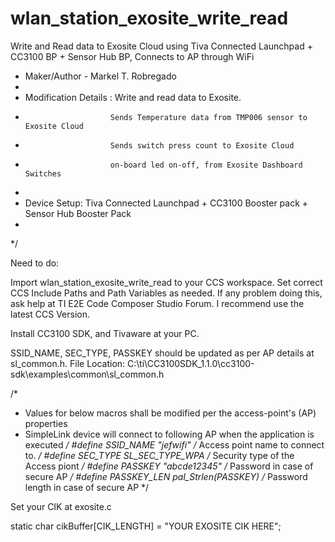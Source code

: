 # wlan_station_exosite_write_read
Write and Read data to Exosite Cloud using Tiva Connected Launchpad + CC3100 BP + Sensor Hub BP, Connects to AP through WiFi

 * Maker/Author - Markel T. Robregado
 *
 * Modification Details : Write and read data to Exosite.
 *                        Sends Temperature data from TMP006 sensor to Exosite Cloud
 *                        Sends switch press count to Exosite Cloud
 *                        on-board led on-off, from Exosite Dashboard Switches
 *                        
 * Device Setup: Tiva Connected Launchpad + CC3100 Booster pack + Sensor Hub Booster Pack
 *
 */

Need to do:

Import wlan_station_exosite_write_read to your CCS workspace. Set correct CCS Include Paths and Path Variables
as needed. If any problem doing this, ask help at TI E2E Code Composer Studio Forum. I recommend use the latest CCS 
Version.

Install CC3100 SDK, and Tivaware at your PC.


SSID_NAME, SEC_TYPE, PASSKEY should be updated as per AP details at sl_common.h. 
File Location: C:\ti\CC3100SDK_1.1.0\cc3100-sdk\examples\common\sl_common.h 

/*
 * Values for below macros shall be modified per the access-point's (AP) properties
 * SimpleLink device will connect to following AP when the application is executed
 */
#define SSID_NAME       "jefwifi"         /* Access point name to connect to. */
#define SEC_TYPE        SL_SEC_TYPE_WPA    /* Security type of the Access piont */
#define PASSKEY         "abcde12345"                  /* Password in case of secure AP */
#define PASSKEY_LEN     pal_Strlen(PASSKEY)  /* Password length in case of secure AP */

Set your CIK at exosite.c

static char cikBuffer[CIK_LENGTH] = "YOUR EXOSITE CIK HERE";

